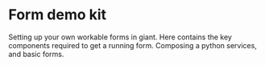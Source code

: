 # Form demo kit
Setting up your own workable forms in giant. Here contains the key components required 
to get a running form. Composing a python services, and basic forms.